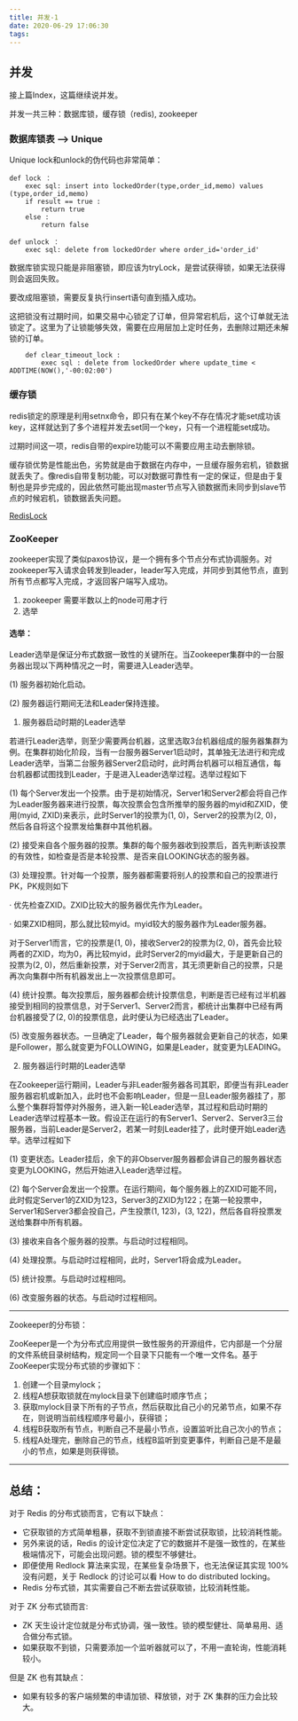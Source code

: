 ```yaml
---
title: 并发-1
date: 2020-06-29 17:06:30
tags:
---
```


## 并发

接上篇Index，这篇继续说并发。

并发一共三种：数据库锁，缓存锁（redis), zookeeper
<!-- More -->

### 数据库锁表 --> Unique

Unique lock和unlock的伪代码也非常简单：
```
def lock ：
    exec sql: insert into lockedOrder(type,order_id,memo) values (type,order_id,memo)
    if result == true :
        return true
    else :
        return false

def unlock ：
    exec sql: delete from lockedOrder where order_id='order_id'
```

数据库锁实现只能是非阻塞锁，即应该为tryLock，是尝试获得锁，如果无法获得则会返回失败。

要改成阻塞锁，需要反复执行insert语句直到插入成功。

这把锁没有过期时间，如果交易中心锁定了订单，但异常宕机后，这个订单就无法锁定了。这里为了让锁能够失效，需要在应用层加上定时任务，去删除过期还未解锁的订单。

```
    def clear_timeout_lock :
        exec sql : delete from lockedOrder where update_time <  ADDTIME(NOW(),'-00:02:00')
```

### 缓存锁

redis锁定的原理是利用setnx命令，即只有在某个key不存在情况才能set成功该key，这样就达到了多个进程并发去set同一个key，只有一个进程能set成功。

过期时间这一项，redis自带的expire功能可以不需要应用主动去删除锁。

缓存锁优势是性能出色，劣势就是由于数据在内存中，一旦缓存服务宕机，锁数据就丢失了。像redis自带复制功能，可以对数据可靠性有一定的保证，但是由于复制也是异步完成的，因此依然可能出现master节点写入锁数据而未同步到slave节点的时候宕机，锁数据丢失问题。

[RedisLock](https://lipeiru0329.github.io/2020/06/12/redis-lock/#more)

### ZooKeeper

zookeeper实现了类似paxos协议，是一个拥有多个节点分布式协调服务。对zookeeper写入请求会转发到leader，leader写入完成，并同步到其他节点，直到所有节点都写入完成，才返回客户端写入成功。

1. zookeeper 需要半数以上的node可用才行
2. 选举

#### 选举：

Leader选举是保证分布式数据一致性的关键所在。当Zookeeper集群中的一台服务器出现以下两种情况之一时，需要进入Leader选举。

(1) 服务器初始化启动。

(2) 服务器运行期间无法和Leader保持连接。

1. 服务器启动时期的Leader选举

若进行Leader选举，则至少需要两台机器，这里选取3台机器组成的服务器集群为例。在集群初始化阶段，当有一台服务器Server1启动时，其单独无法进行和完成Leader选举，当第二台服务器Server2启动时，此时两台机器可以相互通信，每台机器都试图找到Leader，于是进入Leader选举过程。选举过程如下

(1) 每个Server发出一个投票。由于是初始情况，Server1和Server2都会将自己作为Leader服务器来进行投票，每次投票会包含所推举的服务器的myid和ZXID，使用(myid, ZXID)来表示，此时Server1的投票为(1, 0)，Server2的投票为(2, 0)，然后各自将这个投票发给集群中其他机器。

(2) 接受来自各个服务器的投票。集群的每个服务器收到投票后，首先判断该投票的有效性，如检查是否是本轮投票、是否来自LOOKING状态的服务器。

(3) 处理投票。针对每一个投票，服务器都需要将别人的投票和自己的投票进行PK，PK规则如下

· 优先检查ZXID。ZXID比较大的服务器优先作为Leader。

· 如果ZXID相同，那么就比较myid。myid较大的服务器作为Leader服务器。

对于Server1而言，它的投票是(1, 0)，接收Server2的投票为(2, 0)，首先会比较两者的ZXID，均为0，再比较myid，此时Server2的myid最大，于是更新自己的投票为(2, 0)，然后重新投票，对于Server2而言，其无须更新自己的投票，只是再次向集群中所有机器发出上一次投票信息即可。

(4) 统计投票。每次投票后，服务器都会统计投票信息，判断是否已经有过半机器接受到相同的投票信息，对于Server1、Server2而言，都统计出集群中已经有两台机器接受了(2, 0)的投票信息，此时便认为已经选出了Leader。

(5) 改变服务器状态。一旦确定了Leader，每个服务器就会更新自己的状态，如果是Follower，那么就变更为FOLLOWING，如果是Leader，就变更为LEADING。

2. 服务器运行时期的Leader选举

在Zookeeper运行期间，Leader与非Leader服务器各司其职，即便当有非Leader服务器宕机或新加入，此时也不会影响Leader，但是一旦Leader服务器挂了，那么整个集群将暂停对外服务，进入新一轮Leader选举，其过程和启动时期的Leader选举过程基本一致。假设正在运行的有Server1、Server2、Server3三台服务器，当前Leader是Server2，若某一时刻Leader挂了，此时便开始Leader选举。选举过程如下

(1) 变更状态。Leader挂后，余下的非Observer服务器都会讲自己的服务器状态变更为LOOKING，然后开始进入Leader选举过程。

(2) 每个Server会发出一个投票。在运行期间，每个服务器上的ZXID可能不同，此时假定Server1的ZXID为123，Server3的ZXID为122；在第一轮投票中，Server1和Server3都会投自己，产生投票(1, 123)，(3, 122)，然后各自将投票发送给集群中所有机器。

(3) 接收来自各个服务器的投票。与启动时过程相同。

(4) 处理投票。与启动时过程相同，此时，Server1将会成为Leader。

(5) 统计投票。与启动时过程相同。

(6) 改变服务器的状态。与启动时过程相同。

---

Zookeeper的分布锁：

ZooKeeper是一个为分布式应用提供一致性服务的开源组件，它内部是一个分层的文件系统目录树结构，规定同一个目录下只能有一个唯一文件名。基于ZooKeeper实现分布式锁的步骤如下：

1. 创建一个目录mylock；
2. 线程A想获取锁就在mylock目录下创建临时顺序节点；
3. 获取mylock目录下所有的子节点，然后获取比自己小的兄弟节点，如果不存在，则说明当前线程顺序号最小，获得锁；
4. 线程B获取所有节点，判断自己不是最小节点，设置监听比自己次小的节点；
5. 线程A处理完，删除自己的节点，线程B监听到变更事件，判断自己是不是最小的节点，如果是则获得锁。

---

## 总结：

对于 Redis 的分布式锁而言，它有以下缺点：

- 它获取锁的方式简单粗暴，获取不到锁直接不断尝试获取锁，比较消耗性能。
- 另外来说的话，Redis 的设计定位决定了它的数据并不是强一致性的，在某些极端情况下，可能会出现问题。锁的模型不够健壮。
- 即便使用 Redlock 算法来实现，在某些复杂场景下，也无法保证其实现 100% 没有问题，关于 Redlock 的讨论可以看 How to do distributed locking。
- Redis 分布式锁，其实需要自己不断去尝试获取锁，比较消耗性能。

对于 ZK 分布式锁而言:

- ZK 天生设计定位就是分布式协调，强一致性。锁的模型健壮、简单易用、适合做分布式锁。
- 如果获取不到锁，只需要添加一个监听器就可以了，不用一直轮询，性能消耗较小。

但是 ZK 也有其缺点：
- 如果有较多的客户端频繁的申请加锁、释放锁，对于 ZK 集群的压力会比较大。


